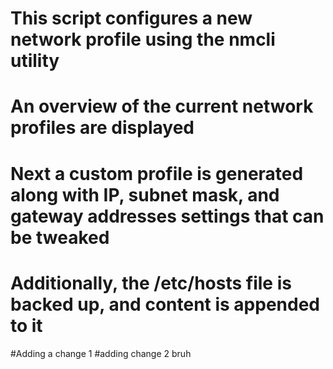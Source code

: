 # This script configures a new network profile using the nmcli utility
# An overview of the current network profiles are displayed
# Next a custom profile is generated along with IP, subnet mask, and gateway addresses settings that can be tweaked
# Additionally, the /etc/hosts file is backed up, and content is appended to it
#Adding a change 1
#adding change 2 bruh
